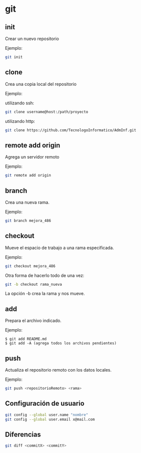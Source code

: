 # git

## init

Crear un nuevo repositorio

Ejemplo:

```sh
git init
```

## clone

Crea una copia local del repositorio

Ejemplo:

utilizando ssh:

```sh
git clone username@host:/path/proyecto
```

utilizando http:

```sh
git clone https://github.com/TecnologoInformatico/AdmInf.git
```

## remote add origin

Agrega un servidor remoto

Ejemplo:

```sh
git remote add origin
```

## branch

Crea una nueva rama.

Ejemplo:

```sh
git branch mejora_486
```

## checkout

Mueve el espacio de trabajo a una rama especificada.

Ejemplo:

```sh
git checkout mejora_486
```

Otra forma de hacerlo todo de una vez:

```sh
git -b checkout rama_nueva
```

La opción -b crea la rama y nos mueve.

## add

Prepara el archivo indicado.

Ejemplo:

    $ git add README.md
    $ git add -A (agrega todos los archivos pendientes)

## push

Actualiza el repositorio remoto con los datos locales.

Ejemplo:

```sh
git push <repositorioRemoto> <rama>
```

## Configuración de usuario

```sh
git config --global user.name "nombre"
git config --global user.email x@mail.com
```

## Diferencias

```sh
git diff <commitX> <commitY>
```